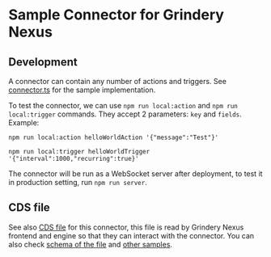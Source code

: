 # Sample Connector for Grindery Nexus


## Development

A connector can contain any number of actions and triggers. See [connector.ts](src/connector.ts) for the sample implementation.

To test the connector, we can use `npm run local:action` and `npm run local:trigger` commands. They accept 2 parameters: `key` and `fields`. Example:

```
npm run local:action helloWorldAction '{"message":"Test"}'
```

```
npm run local:trigger helloWorldTrigger '{"interval":1000,"recurring":true}'
```

The connector will be run as a WebSocket server after deployment, to test it in production setting, run `npm run server`.


## CDS file

See also [CDS file](cds/helloWorld.json) for this connector, this file is read by Grindery Nexus frontend and engine so that they can interact with the connector. You can also check [schema of the file](https://github.com/grindery-io/grindery-nexus-schema-v2/tree/master/connectors) and [other samples](https://github.com/grindery-io/grindery-nexus-schema-v2/tree/master/cds/web2).
